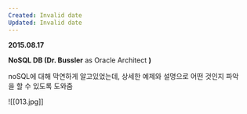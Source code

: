 ```yaml
---
Created: Invalid date
Updated: Invalid date
---
```

**2015.08.17**

**NoSQL DB (Dr. Bussler** as Oracle Architect **)**

noSQL에 대해 막연하게 알고있었는데, 상세한 예제와 설명으로 어떤 것인지 파악을 할 수 있도록 도와줌

![[013.jpg]]